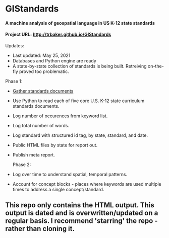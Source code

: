 # GIStandards
#### A machine analysis of geospatial language in US K-12 state standards
#### Project URL: http://trbaker.github.io/GIStandards

Updates:

- Last updated: May 25, 2021
- Databases and Python engine are ready
- A state-by-state collection of standards is being built. Retreiving on-the-fly proved too problematic.   

 
Phase 1:

- <a target="new" href="https://www.dropbox.com/sh/deaf3jrb48a6amf/AAA56gcQ_P1D6msnaNR5PeY9a?dl=0">Gather standards documents</a>
- Use Python to read each of five core U.S. K-12 state curriculum standards documents.
- Log number of occurences from keyword list. 
- Log total number of words.
- Log standard with structured id tag, by state, standard, and date.
- Public HTML files by state for report out.
- Publish meta report.

  Phase 2:
- Log over time to understand spatial, temporal patterns.
- Account for concept blocks - places where keywords are used multiple times to address a single concept/standard.


## This repo only contains the HTML output.  This output is dated and is overwritten/updated on a regular basis.  I recommend 'starring' the repo - rather than cloning it.

